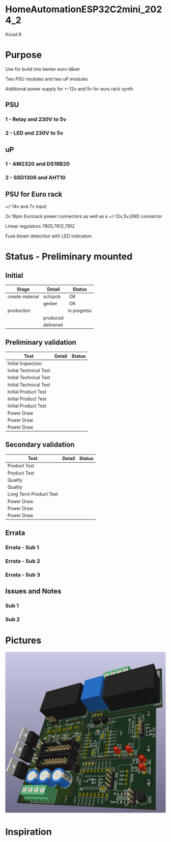 # HomeAutomationESP32C2mini_2024_2

 Kicad 8

# Purpose
Use for build into berker euro dåser

Two PSU modules and two uP modules

Additional power supply for +-12v and 5v for euro rack synth

## PSU
### 1 - Relay and 230V to 5v
### 2 - LED and 230V to 5v
## uP
### 1 - AM2320 and DS18B20
### 2 - SSD1306 and AHT10

## PSU for Euro rack
+/-14v and 7v input

2x 16pin Eurorack power connectors as well as a +/-12v,5v,GND connector

Linear regulators 7805,7812,7912

Fuse blown detection with LED indication

# Status - Preliminary mounted
## Initial 
| Stage  | Detail | Status |
| ------------- | ------------- | ------------- |
| create material  | sch/pcb | OK  |
| | gerber | OK |
| production  |   | in progress |
|  | produced |  |
|  | delivered |  |
## Preliminary validation
| Test  | Detail | Status |
| ------------- | ------------- | ------------- |
| Initial Inspection | |  |
| Initial Technical Test |  |  |
| Initial Technical Test |  |  |
| Initial Technical Test |  |  |
| Initial Product Test |  |  |
| Initial Product Test |  |  |
| Initial Product Test |  |  |
| Power Draw |  |  |
| Power Draw |  |  |
| Power Draw |  |  |

## Secondary validation
| Test  | Detail | Status |
| ------------- | ------------- |------------- |
| Product Test |  | |
| Product Test |  |  |
| Quality | | |
| Quality | | |
| Long Term Product Test |  |  |
| Power Draw |  |  |
| Power Draw |  |  |
| Power Draw |  |  |

## Errata
### Errata - Sub 1
### Errata - Sub 2
### Errata - Sub 3

## Issues and Notes
### Sub 1
### Sub 2

# Pictures
![](HomeAutomationESP32C2mini_2024_2.jpg)


# Inspiration
